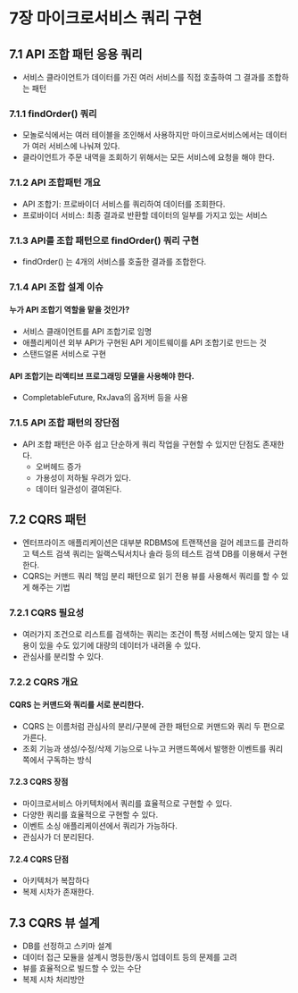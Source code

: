 # 7장 마이크로서비스 쿼리 구현

## 7.1 API 조합 패턴 응용 쿼리 
- 서비스 클라이언트가 데이터를 가진 여러 서비스를 직접 호출하여 그 결과를 조합하는 패턴

### 7.1.1 findOrder() 쿼리 
- 모놀로식에서는 여러 테이블을 조인해서 사용하지만 마이크로서비스에서는 데이터가 여러 서비스에 나눠져 있다.
- 클라이언트가 주문 내역을 조회하기 위해서는 모든 서비스에 요청을 해야 한다. 

### 7.1.2 API 조합패턴 개요
- API 조합기: 프로바이더 서비스를 쿼리하여 데이터를 조회한다. 
- 프로바이더 서비스: 최종 결과로 반환할 데이터의 일부를 가지고 있는 서비스

### 7.1.3 API를 조합 패턴으로 findOrder() 쿼리 구현
- findOrder() 는 4개의 서비스를 호출한 결과를 조합한다.

### 7.1.4 API 조합 설계 이슈
#### 누가 API 조합기 역할을 맡을 것인가?
- 서비스 클래이언트를 API 조합기로 임명
- 애플리케이션 외부 API가 구현된 API 게이트웨이를 API 조합기로 만드는 것
- 스탠드얼론 서비스로 구현

#### API 조합기는 리액티브 프로그래밍 모델을 사용해야 한다. 
- CompletableFuture, RxJava의 옵저버 등을 사용

### 7.1.5 API 조합 패턴의 장단점
- API 조합 패턴은 아주 쉽고 단순하게 쿼리 작업을 구현할 수 있지만 단점도 존재한다.
  - 오버헤드 증가
  - 가용성이 저하될 우려가 있다.
  - 데이터 일관성이 결여된다.

## 7.2 CQRS 패턴
- 엔터프라이즈 애플리케이션은 대부분 RDBMS에 트랜잭션을 걸어 레코드를 관리하고 
텍스트 검색 쿼리는 일랙스틱서치나 솔라 등의 테스트 검색 DB를 이용해서 구현한다. 
- CQRS는 커맨드 쿼리 책임 분리 패턴으로 읽기 전용 뷰를 사용해서 쿼리를 할 수 있게 해주는 기법

### 7.2.1 CQRS 필요성
- 여러가지 조건으로 리스트를 검색하는 쿼리는 조건이 특정 서비스에는 맞지 않는 내용이 있을 수도 있기에 대량의 데이터가 내려올 수 있다. 
- 관심사를 분리할 수 있다. 
 
### 7.2.2 CQRS 개요
#### CQRS 는 커맨드와 쿼리를 서로 분리한다.
- CQRS 는 이름처럼 관심사의 분리/구분에 관한 패턴으로 커맨드와 쿼리 두 편으로 가른다. 
- 조회 기능과 생성/수정/삭제 기능으로 나누고 커맨드쪽에서 발행한 이벤트를 쿼리 쪽에서 구독하는 방식


#### 7.2.3 CQRS 장점
- 마이크로서비스 아키텍처에서 쿼리를 효율적으로 구현할 수 있다. 
- 다양한 쿼리를 효율적으로 구현할 수 있다. 
- 이벤트 소싱 애플리케이션에서 쿼리가 가능하다.
- 관심사가 더 분리된다. 

#### 7.2.4 CQRS 단점
- 아키텍처가 복잡하다
- 복제 시차가 존재한다.

## 7.3 CQRS 뷰 설계
- DB를 선정하고 스키마 설계
- 데이터 접근 모듈을 설계시 명등한/동시 업데이트 등의 문제를 고려
- 뷰를 효율적으로 빌드할 수 있는 수단
- 복제 시차 처리방안 


